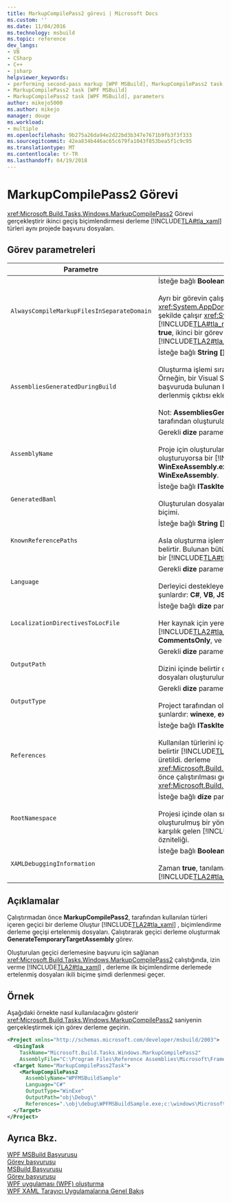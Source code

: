 ```yaml
---
title: MarkupCompilePass2 görevi | Microsoft Docs
ms.custom: ''
ms.date: 11/04/2016
ms.technology: msbuild
ms.topic: reference
dev_langs:
- VB
- CSharp
- C++
- jsharp
helpviewer_keywords:
- performing second-pass markup [WPF MSBuild], MarkupCompilePass2 task
- MarkupCompilePass2 task [WPF MSBuild]
- MarkupCompilePass2 task [WPF MSBuild], parameters
author: mikejo5000
ms.author: mikejo
manager: douge
ms.workload:
- multiple
ms.openlocfilehash: 9b275a26da94e2d22bd3b347e7671b9fb3f3f333
ms.sourcegitcommit: 42ea834b446ac65c679fa1043f853bea5f1c9c95
ms.translationtype: MT
ms.contentlocale: tr-TR
ms.lasthandoff: 04/19/2018
---
```

# <a name="markupcompilepass2-task"></a>MarkupCompilePass2 Görevi

<xref:Microsoft.Build.Tasks.Windows.MarkupCompilePass2> Görevi gerçekleştirir ikinci geçiş biçimlendirmesi derleme [!INCLUDE[TLA#tla_xaml](../msbuild/includes/tlasharptla_xaml_md.md)] türleri aynı projede başvuru dosyaları.

## <a name="task-parameters"></a>Görev parametreleri

|Parametre|Açıklama|
|---------------|-----------------|
|`AlwaysCompileMarkupFilesInSeparateDomain`|İsteğe bağlı **Boolean** parametresi.<br /><br /> Ayrı bir görevin çalıştırılıp çalıştırılmayacağını belirtir <xref:System.AppDomain>. Bu parametre döndürürse **false**, görev aynı şekilde çalışır <xref:System.AppDomain> olarak [!INCLUDE[TLA#tla_msbuild](../msbuild/includes/tlasharptla_msbuild_md.md)], ve daha hızlı çalışır. Parametre döndürürse **true**, ikinci bir görev çalıştırır <xref:System.AppDomain> üzerinden olan [!INCLUDE[TLA2#tla_msbuild](../msbuild/includes/tla2sharptla_msbuild_md.md)] ve daha yavaş çalışır.|
|`AssembliesGeneratedDuringBuild`|İsteğe bağlı **String []** parametresi.<br /><br /> Oluşturma işlemi sırasında değiştirmek derlemelerine başvurular belirtir. Örneğin, bir Visual Studio çözümü derlenmiş çıktısını başka bir projeye başvuruda bulunan bir proje içerebilir. Bu durumda, ikinci proje derlenmiş çıktısı eklenerek **AssembliesGeneratedDuringBuild**.<br /><br /> Not: **AssembliesGeneratedDuringBuild** eksiksiz bir yapı çözümü tarafından oluşturulan derlemelerin başvurular içermelidir.|
|`AssemblyName`|Gerekli **dize** parametresi.<br /><br /> Proje için oluşturulan derleme kısa adını belirtir. Örneğin, bir proje oluşturuyorsa bir [!INCLUDE[TLA#tla_win](../msbuild/includes/tlasharptla_win_md.md)] yürütülebilir dosyanın adı olan **WinExeAssembly.exe**, **AssemblyName** parametre değerine sahip **WinExeAssembly**.|
|`GeneratedBaml`|İsteğe bağlı **ITaskItem []** çıkış parametresi.<br /><br /> Oluşturulan dosyaların listesini içeren [!INCLUDE[TLA2#tla_xaml](../msbuild/includes/tla2sharptla_xaml_md.md)] ikili biçimi.|
|`KnownReferencePaths`|İsteğe bağlı **String []** parametresi.<br /><br /> Asla oluşturma işlemi sırasında değişmesi derlemelerine başvurular belirtir. Bulunan bütünleştirilmiş kodları bulunur [!INCLUDE[TLA#tla_gac](../msbuild/includes/tlasharptla_gac_md.md)], bir [!INCLUDE[TLA#tla_netframewk](../misc/includes/tlasharptla_netframewk_md.md)] yükleme dizinini ve benzeri.|
|`Language`|Gerekli **dize** parametresi.<br /><br /> Derleyici destekleyen yönetilen dilini belirtir. Geçerli seçenekler şunlardır: **C#**, **VB**, **JScript**, ve **C++**.|
|`LocalizationDirectivesToLocFile`|İsteğe bağlı **dize** parametresi.<br /><br /> Her kaynak için yerelleştirme bilgisi oluşturmak nasıl belirtir [!INCLUDE[TLA2#tla_xaml](../msbuild/includes/tla2sharptla_xaml_md.md)] dosya. Geçerli seçenekler şunlardır: **hiçbiri**, **CommentsOnly**, ve **tüm**.|
|`OutputPath`|Gerekli **dize** parametresi.<br /><br /> Dizini içinde belirtir oluşturulan [!INCLUDE[TLA2#tla_xaml](../msbuild/includes/tla2sharptla_xaml_md.md)] ikili biçimi dosyaları oluşturulur.|
|`OutputType`|Gerekli **dize** parametresi.<br /><br /> Project tarafından oluşturulan derleme türünü belirtir. Geçerli seçenekler şunlardır: **winexe**, **exe**, **Kitaplığı**, ve **netmodule**.|
|`References`|İsteğe bağlı **ITaskItem []** parametresi.<br /><br /> Kullanılan türlerini içeren bir derleme dosyalarını başvurular listesini belirtir [!INCLUDE[TLA2#tla_xaml](../msbuild/includes/tla2sharptla_xaml_md.md)] dosyaları. Bir başvuru: tarafından üretildi. derleme <xref:Microsoft.Build.Tasks.Windows.GenerateTemporaryTargetAssembly> önce çalıştırılması gereken görev <xref:Microsoft.Build.Tasks.Windows.MarkupCompilePass2> görev.|
|`RootNamespace`|İsteğe bağlı **dize** parametresi.<br /><br /> Projesi içinde olan sınıfları için kök ad alanını belirtir. **RootNamespace** oluşturulmuş bir yönetilen kod varsayılan ad alanı da kullanılan dosyası karşılık gelen [!INCLUDE[TLA2#tla_xaml](../msbuild/includes/tla2sharptla_xaml_md.md)] dosya içermez `x:Class` özniteliği.|
|`XAMLDebuggingInformation`|İsteğe bağlı **Boolean** parametresi.<br /><br /> Zaman **true**, tanılama bilgilerini oluşturulur ve derlenmiş dahil [!INCLUDE[TLA2#tla_xaml](../msbuild/includes/tla2sharptla_xaml_md.md)] hata ayıklama yardımcı olmak için.|

## <a name="remarks"></a>Açıklamalar

Çalıştırmadan önce **MarkupCompilePass2**, tarafından kullanılan türleri içeren geçici bir derleme Oluştur [!INCLUDE[TLA2#tla_xaml](../msbuild/includes/tla2sharptla_xaml_md.md)] , biçimlendirme derleme geçişi ertelenmiş dosyaları. Çalıştırarak geçici derleme oluşturmak **GenerateTemporaryTargetAssembly** görev.

Oluşturulan geçici derlemesine başvuru için sağlanan <xref:Microsoft.Build.Tasks.Windows.MarkupCompilePass2> çalıştığında, izin verme [!INCLUDE[TLA2#tla_xaml](../msbuild/includes/tla2sharptla_xaml_md.md)] , derleme ilk biçimlendirme derlemede ertelenmiş dosyaları ikili biçime şimdi derlenmesi geçer.

## <a name="example"></a>Örnek

Aşağıdaki örnekte nasıl kullanılacağını gösterir <xref:Microsoft.Build.Tasks.Windows.MarkupCompilePass2> saniyenin gerçekleştirmek için görev derleme geçirin.

```xml
<Project xmlns="http://schemas.microsoft.com/developer/msbuild/2003">
  <UsingTask 
    TaskName="Microsoft.Build.Tasks.Windows.MarkupCompilePass2" 
    AssemblyFile="C:\Program Files\Reference Assemblies\Microsoft\Framework\v3.0\PresentationBuildTasks.dll" />
  <Target Name="MarkupCompilePass2Task">
    <MarkupCompilePass2 
      AssemblyName="WPFMSBuildSample"
      Language="C#"
      OutputType="WinExe"
      OutputPath="obj\Debug\"
      References=".\obj\debug\WPFMSBuildSample.exe;c:\windows\Microsoft.net\Framework\v2.0.50727\System.dll;C:\Program Files\Reference Assemblies\Microsoft\WinFx\v3.0\PresentationCore.dll;C:\Program Files\Reference Assemblies\Microsoft\WinFx\v3.0\PresentationFramework.dll;C:\Program Files\Reference Assemblies\Microsoft\WinFx\v3.0\WindowsBase.dll" />
  </Target>
</Project>
```

## <a name="see-also"></a>Ayrıca Bkz.

[WPF MSBuild Başvurusu](../msbuild/wpf-msbuild-reference.md)  
[Görev başvurusu](../msbuild/wpf-msbuild-task-reference.md)  
[MSBuild Başvurusu](../msbuild/msbuild-reference.md)  
[Görev başvurusu](../msbuild/msbuild-task-reference.md)  
[WPF uygulaması (WPF) oluşturma](/dotnet/framework/wpf/app-development/building-a-wpf-application-wpf)  
[WPF XAML Tarayıcı Uygulamalarına Genel Bakış](/dotnet/framework/wpf/app-development/wpf-xaml-browser-applications-overview)